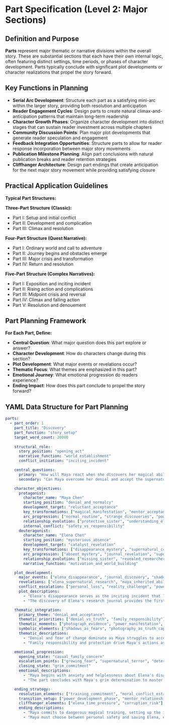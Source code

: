 # Part Specification (Level 2: Major Sections)

## Definition and Purpose

**Parts** represent major thematic or narrative divisions within the overall story. These are substantial sections that each have their own internal logic, often featuring distinct settings, time periods, or phases of character development. Parts typically conclude with significant plot developments or character realizations that propel the story forward.

## Key Functions in Planning

- **Serial Arc Development**: Structure each part as a satisfying mini-arc within the larger story, providing both resolution and anticipation
- **Reader Engagement Cycles**: Design parts to create natural climax-and-anticipation patterns that maintain long-term readership
- **Character Growth Phases**: Organize character development into distinct stages that can sustain reader investment across multiple chapters
- **Community Discussion Points**: Plan major plot developments that generate reader speculation and engagement
- **Feedback Integration Opportunities**: Structure parts to allow for reader response incorporation between major story movements
- **Publication Milestone Planning**: Align part conclusions with natural publication breaks and reader retention strategies
- **Cliffhanger Architecture**: Design part endings that create anticipation for the next major story movement while providing satisfying closure

## Practical Application Guidelines

**Typical Part Structures:**

**Three-Part Structure (Classic):**

- Part I: Setup and initial conflict
- Part II: Development and complication
- Part III: Climax and resolution

**Four-Part Structure (Quest Narrative):**

- Part I: Ordinary world and call to adventure
- Part II: Journey begins and obstacles emerge
- Part III: Major crisis and transformation
- Part IV: Return and resolution

**Five-Part Structure (Complex Narratives):**

- Part I: Exposition and inciting incident
- Part II: Rising action and complications
- Part III: Midpoint crisis and reversal
- Part IV: Climax and falling action
- Part V: Resolution and denouement

## Part Planning Framework

**For Each Part, Define:**

- **Central Question**: What major question does this part explore or answer?
- **Character Development**: How do characters change during this section?
- **Plot Development**: What major events or revelations occur?
- **Thematic Focus**: What themes are emphasized in this part?
- **Emotional Journey**: What emotional progression do readers experience?
- **Ending Impact**: How does this part conclude to propel the story forward?

## YAML Data Structure for Part Planning

```yaml
parts:
  - part_order: 1
    part_title: "Discovery"
    part_function: "story_setup"
    target_word_count: 20000
    
    structural_role:
      story_position: "opening_act"
      narrative_function: "world_establishment"
      conflict_initiation: "inciting_incident"

    central_questions:
      primary: "How will Maya react when she discovers her magical abilities?"
      secondary: "Can Maya overcome her denial and accept the supernatural world that has claimed her sister?"

    character_objectives:
      protagonist:
        character_name: "Maya Chen"
        starting_position: "denial_and_normalcy"
        development_target: "reluctant_acceptance"
        key_transformations: ["magical_manifestation", "mentor_acceptance"]
        arc_progression: ["normal_routine", "strange_discoveries", "power_manifestation", "reluctant_training_acceptance"]
        relationship_evolution: ["protective_sister", "understanding_elena_burden", "accepting_mentor_guidance"]
        internal_conflict: "safety_vs_responsibility"
      deuteragonist:
        character_name: "Elena Chen"
        starting_position: "mysterious_absence"
        development_target: "catalyst_revelation"
        key_transformations: ["disappearance_mystery", "supernatural_connection"]
        arc_progression: ["absent_mystery", "journal_revelation", "supernatural_connection", "catalyst_influence"]
        relationship_evolution: ["missing_sister", "revealed_researcher", "magical_connection"]
        narrative_function: "motivation_and_world_building"

    plot_development:
      major_events: ["elena_disappearance", "journal_discovery", "shadow_manifestation", "marcus_introduction"]
      revelations: ["elena_supernatural_research", "maya_inherited_abilities", "shadow_keeper_legacy"]
      conflict_escalation: ["personal_loss", "reality_challenge", "power_responsibility"]
      plot_descriptions:
        - "Elena's disappearance serves as the inciting incident that launches Maya into the supernatural world and her journey to master shadow magic."
        - "The discovery of Elena's research journal provides the first concrete clues leading Maya to investigate Shadow Realm legends and supernatural elements."

    thematic_integration:
      primary_theme: "denial_and_acceptance"
      thematic_priorities: ["denial_vs_truth", "family_responsibility"]
      thematic_moments: ["photograph_evidence", "power_manifestation", "training_decision"]
      symbolic_elements: ["shadows_as_fears", "photography_as_truth_capture"]
      thematic_descriptions:
        - "Denial and fear of change dominate as Maya struggles to accept that her normal life has ended and supernatural responsibilities await."
        - "Family responsibility and protection drive Maya's actions as she realizes she must embrace dangerous magic to save Elena."

    emotional_progression:
      opening_state: "casual_family_concern"
      escalation_points: ["growing_fear", "supernatural_terror", "determined_resolution"]
      closing_state: "grim_commitment"
      emotional_descriptions:
        - "Maya begins with anxiety and helplessness about Elena's disappearance, feeling powerless to help or understand what happened."
        - "The part concludes with Maya's grim determination to master magic despite the dangers, accepting that saving Elena requires embracing her feared abilities."

    ending_strategy:
      resolution_elements: ["training_commitment", "moral_conflict_establishment"]
      transition_setup: ["power_development_phase", "mentor_relationship"]
      cliffhanger_elements: ["elena_time_pressure", "corruption_risk"]
      ending_descriptions:
        - "Maya commits to dangerous magical training, setting up the intensive learning phase that will dominate the next part of the story."
        - "Maya must choose between personal safety and saving Elena, establishing the central moral conflict that will drive her character development."
```
